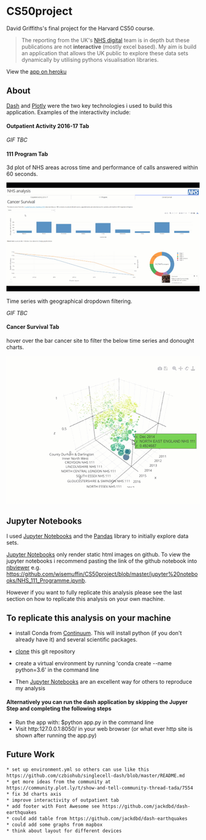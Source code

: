 # CS50project
David Griffiths's final project for the Harvard CS50 course. 

> 
> The reporting from the UK's [NHS digital](https://digital.nhs.uk/) team is in depth but these publications are not **interactive** (mostly excel based). My aim is build an application that allows the UK public to explore these data sets dynamically by utilising pythons visualisation libraries.
>

View the [app on heroku](https://nhs-dash-app.herokuapp.com/)


## About

[Dash](https://plot.ly/dash) and [Plotly](https://plot.ly/) were the two key technologies i used to build this application. Examples of the interactivity include:

#### Outpatient Activity 2016-17 Tab

*GIF TBC*

#### 111 Program Tab

3d plot of NHS areas across time and performance of calls answered within 60 seconds.


![Demo](https://github.com/wisemuffin/CS50project/blob/master/documenation/nhs-cancer-dash.gif?raw=true)

Time series with geographical dropdown filtering.  

*GIF TBC*

#### Cancer Survival Tab

hover over the bar cancer site to filter the below time series and donought charts. 

![Demo2](https://github.com/wisemuffin/CS50project/blob/master/documenation/nhs-111-dash.gif?raw=true)

## Jupyter Notebooks

I used [Jupyter Notebooks](http://jupyter.org/) and the [Pandas](https://pandas.pydata.org/) library to initially explore data sets.  

[Jupyter Notebooks](http://jupyter.org/) only render static html images on github. To view the jupyter notebooks i recommend pasting the link of the github notebook into [nbviewer](https://nbviewer.jupyter.org/) e.g. https://github.com/wisemuffin/CS50project/blob/master/jupyter%20notebooks/NHS_111_Programme.ipynb.

However if you want to fully replicate this analysis please see the last section on how to replicate this analysis on your own machine.  



## To replicate this analysis on your machine
* install Conda from [Continuum](https://anaconda.org/anaconda/continuum-docs). This will install python (if you don't already have it) and several scientific packages.
* [clone](https://help.github.com/articles/cloning-a-repository/) this git repository
* create a virtual environment by running 'conda create --name <choose your name of environment> python=3.6' in the command line

* Then [Jupyter Notebooks](http://jupyter.org/) are an excellent way for others to reproduce my analysis

#### Alternatively you can run the dash application by skipping the Jupyer Step and completing the following steps

* Run the app with: $python app.py in the command line
* Visit http:127.0.0.1:8050/ in your web browser (or what ever http site is shown after running the app.py)

## Future Work

```
* set up environment.yml so others can use like this https://github.com/czbiohub/singlecell-dash/blob/master/README.md
* get more ideas from the community at https://community.plot.ly/t/show-and-tell-community-thread-tada/7554
* fix 3d charts axis
* improve interactivity of outpatient tab
* add footer with Font Awesome see https://github.com/jackdbd/dash-earthquakes
* could add table from https://github.com/jackdbd/dash-earthquakes
* could add some graphs from mapbox
* think about layout for different devices
```
